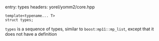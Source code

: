 entry: types
headers: yorel/yomm2/core.hpp

```
template<typename... T>
struct types;
```

`types` is a sequence of types, similar to `boost:mp11::mp_list`, except that
it does not have a definition
